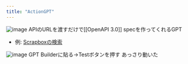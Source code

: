 ```yaml
---
title: "ActionGPT"
---
```


![image](https://gyazo.com/c1425861409978547f88a6b5c8ba596b/thumb/1000)
APIのURLを渡すだけで[[OpenAPI 3.0]] specを作ってくれるGPT
- 例: [Scrapboxの検索](https://chat.openai.com/share/b9dfe145-f25b-43cd-9865-943945619fc9)

![image](https://gyazo.com/318db69552cc48d0c10f7ee629ac00f4/thumb/1000)
GPT Builderに貼る→Testボタンを押す
あっさり動いた

